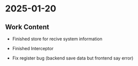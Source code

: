 # 2025-01-20

## Work Content

- Finished store for recive system information

- Finished Interceptor 

- Fix register bug  (backend save data but frontend say error)
